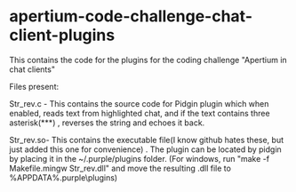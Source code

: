 apertium-code-challenge-chat-client-plugins
===========================================

This contains the code for the plugins for the coding challenge "Apertium in chat clients"

Files present: 

Str_rev.c - This contains the source code for Pidgin plugin which  when enabled, reads text from highlighted chat, and if the text contains three asterisk(***) , reverses the string and echoes it back.

Str_rev.so- This contains the executable file(I know github hates these, but just added this one for convenience) . The plugin can be located by pidgin by placing it in the ~/.purple/plugins folder.
(For windows, run "make -f Makefile.mingw Str_rev.dll" and move the resulting .dll file to %APPDATA%\.purple\plugins)

